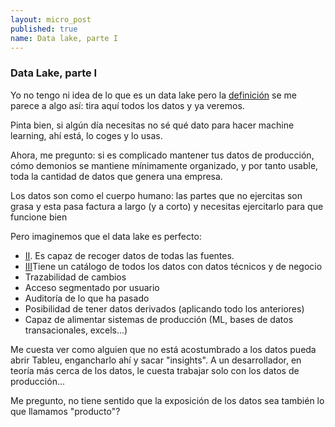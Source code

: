 ```yaml
---
layout: micro_post
published: true
name: Data lake, parte I
---
```


### Data Lake, parte I

Yo no tengo ni idea de lo que es un data lake pero la [definición](https://en.wikipedia.org/wiki/Data_lake) se me parece a algo así: tira aquí todos
los datos y ya veremos.

Pinta bien, si algún día necesitas no sé qué dato para hacer machine learning, ahí está, lo coges y
lo usas.

Ahora, me pregunto: si es complicado mantener tus datos de producción, cómo demonios se mantiene
mínimamente organizado, y por tanto usable, toda la cantidad de datos que genera una empresa.

Los datos son como el cuerpo humano: las partes que no ejercitas son grasa y esta pasa factura a largo (y a corto) y necesitas ejercitarlo para que funcione bien

Pero imaginemos que el data lake es perfecto: 

- [II](/micro/2019-06-14-data-lake-fuentes.html). Es capaz de recoger datos de todas las fuentes.
- [III](/micro/2019-06-18-data-lake-catalogo.html)Tiene un catálogo de todos los datos con datos técnicos y de negocio
- Trazabilidad de cambios
- Acceso segmentado por usuario
- Auditoría de lo que ha pasado
- Posibilidad de tener datos derivados (aplicando todo los anteriores)
- Capaz de alimentar sistemas de producción (ML, bases de datos transacionales, excels...)

Me cuesta ver como alguien que no está acostumbrado a los datos pueda abrir Tableu, engancharlo ahí
y sacar "insights". A un desarrollador, en teoría más cerca de los datos, le cuesta trabajar solo con los datos de producción...

Me pregunto, no tiene sentido que la exposición de los datos sea también lo que llamamos "producto"?

